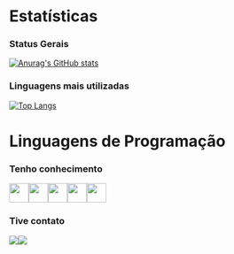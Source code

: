 # Estatísticas
### Status Gerais
[![Anurag's GitHub stats](https://github-readme-stats.vercel.app/api?username=pabloosegat)](https://github.com/pabloosegat/github-readme-stats)

### Linguagens mais utilizadas
[![Top Langs](https://github-readme-stats.vercel.app/api/top-langs/?username=pabloosegat)](https://github.com/pabloosegat/github-readme-stats)

# Linguagens de Programação
### Tenho conhecimento
<img src="https://cdn.jsdelivr.net/gh/devicons/devicon/icons/python/python-original-wordmark.svg" width=35 height=35 /><img src="https://cdn.jsdelivr.net/gh/devicons/devicon/icons/flask/flask-original.svg" width=35 height=35 /><img src="https://cdn.jsdelivr.net/gh/devicons/devicon/icons/html5/html5-original-wordmark.svg" width=35 height=35 /><img src="https://cdn.jsdelivr.net/gh/devicons/devicon/icons/css3/css3-original-wordmark.svg" width=35 height=35 /><img src="https://cdn.jsdelivr.net/gh/devicons/devicon/icons/mysql/mysql-original-wordmark.svg" width=35 height=35 />

### Tive contato
<img src="https://cdn.jsdelivr.net/gh/devicons/devicon/icons/java/java-original-wordmark.svg" /><img src="https://cdn.jsdelivr.net/gh/devicons/devicon/icons/javascript/javascript-original.svg" />

